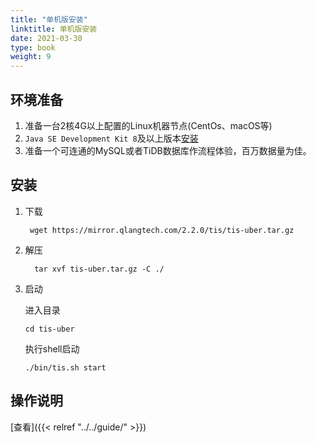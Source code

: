 ```yaml
---
title: "单机版安装"
linktitle: 单机版安装
date: 2021-03-30
type: book
weight: 9
---
```


## 环境准备

1. 准备一台2核4G以上配置的Linux机器节点(CentOs、macOS等)
2. `Java SE Development Kit 8`及以上版本[安装](https://www.oracle.com/java/technologies/javase/javase-jdk8-downloads.html)
3. 准备一个可连通的MySQL或者TiDB数据库作流程体验，百万数据量为佳。


## 安装

1. 下载

   ```shell script
    wget https://mirror.qlangtech.com/2.2.0/tis/tis-uber.tar.gz
   ```

2. 解压
   ```shell script
     tar xvf tis-uber.tar.gz -C ./
   ```
   
3. 启动
   
   进入目录 
   ```shell script
   cd tis-uber
   ```
   执行shell启动
   ```shell script
   ./bin/tis.sh start
   ```

## 操作说明

   [查看]({{< relref "../../guide/" >}})
      
